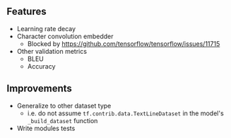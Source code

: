 ## Features

* Learning rate decay
* Character convolution embedder
  * Blocked by https://github.com/tensorflow/tensorflow/issues/11715
* Other validation metrics
  * BLEU
  * Accuracy

## Improvements

* Generalize to other dataset type
  * i.e. do not assume `tf.contrib.data.TextLineDataset` in the model's `_build_dataset` function
* Write modules tests
